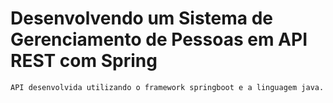 # Desenvolvendo um Sistema de Gerenciamento de Pessoas em API REST com Spring

    
    
    
    
    API desenvolvida utilizando o framework springboot e a linguagem java.
